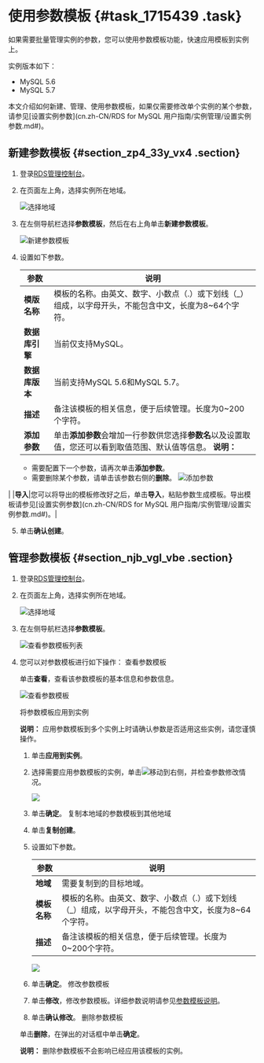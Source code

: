 # 使用参数模板 {#task_1715439 .task}

如果需要批量管理实例的参数，您可以使用参数模板功能，快速应用模板到实例上。

实例版本如下：

-   MySQL 5.6
-   MySQL 5.7

本文介绍如何新建、管理、使用参数模板，如果仅需要修改单个实例的某个参数，请参见[设置实例参数](cn.zh-CN/RDS for MySQL 用户指南/实例管理/设置实例参数.md#)。

## 新建参数模板 {#section_zp4_33y_vx4 .section}

1.  登录[RDS管理控制台](https://rds.console.aliyun.com/)。
2.  在页面左上角，选择实例所在地域。 

    ![选择地域](http://static-aliyun-doc.oss-cn-hangzhou.aliyuncs.com/assets/img/7814/156617722336543_zh-CN.png)

3.  在左侧导航栏选择**参数模板**，然后在右上角单击**新建参数模板**。 

    ![新建参数模板](http://static-aliyun-doc.oss-cn-hangzhou.aliyuncs.com/assets/img/1359015/156617722455718_zh-CN.png)

4.  设置如下参数。 

    |参数|说明|
    |--|--|
    |**模版名称**|模板的名称。由英文、数字、小数点（.）或下划线（\_）组成，以字母开头，不能包含中文，长度为8~64个字符。|
    |**数据库引擎**|当前仅支持MySQL。|
    |**数据库版本**|当前支持MySQL 5.6和MySQL 5.7。|
    |**描述**|备注该模板的相关信息，便于后续管理。长度为0~200个字符。|
    |**添加参数**|单击**添加参数**会增加一行参数供您选择**参数名**以及设置取值，您还可以看到取值范围、默认值等信息。 **说明：** 

    -   需要配置下一个参数，请再次单击**添加参数**。
    -   需要删除某个参数，请单击该参数右侧的**删除**。
 ![添加参数](http://static-aliyun-doc.oss-cn-hangzhou.aliyuncs.com/assets/img/1359015/156617722455727_zh-CN.png)

|
    |**导入**|您可以将导出的模板修改好之后，单击**导入**，粘贴参数生成模板。导出模板请参见[设置实例参数](cn.zh-CN/RDS for MySQL 用户指南/实例管理/设置实例参数.md#)。|

5.  单击**确认创建**。

## 管理参数模板 {#section_njb_vgl_vbe .section}

1.  登录[RDS管理控制台](https://rds.console.aliyun.com/)。
2.  在页面左上角，选择实例所在地域。 

    ![选择地域](http://static-aliyun-doc.oss-cn-hangzhou.aliyuncs.com/assets/img/7814/156617722336543_zh-CN.png)

3.  在左侧导航栏选择**参数模板**。 

    ![查看参数模板列表](http://static-aliyun-doc.oss-cn-hangzhou.aliyuncs.com/assets/img/1359015/156617722455731_zh-CN.png)

4.  您可以对参数模板进行如下操作： 查看参数模板

    单击**查看**，查看该参数模板的基本信息和参数信息。

    ![查看参数模板](http://static-aliyun-doc.oss-cn-hangzhou.aliyuncs.com/assets/img/1359015/156617722455733_zh-CN.png)

    将参数模板应用到实例

    **说明：** 应用参数模板到多个实例上时请确认参数是否适用这些实例，请您谨慎操作。

    1.  单击**应用到实例**。
    2.  选择需要应用参数模板的实例，单击![](http://static-aliyun-doc.oss-cn-hangzhou.aliyuncs.com/assets/img/1359015/156617722455825_zh-CN.png)移动到右侧，并检查参数修改情况。 

        ![](http://static-aliyun-doc.oss-cn-hangzhou.aliyuncs.com/assets/img/1359015/156617722555826_zh-CN.png)

    3.  单击**确定**。
    复制本地域的参数模板到其他地域

    1.  单击**复制创建**。
    2.  设置如下参数。 

        |参数|说明|
        |--|--|
        |**地域**|需要复制到的目标地域。|
        |**模板名称**|模板的名称。由英文、数字、小数点（.）或下划线（\_）组成，以字母开头，不能包含中文，长度为8~64个字符。|
        |**描述**|备注该模板的相关信息，便于后续管理。长度为0~200个字符。|

        ![](http://static-aliyun-doc.oss-cn-hangzhou.aliyuncs.com/assets/img/1359015/156617722555830_zh-CN.png)

    3.  单击**确定**。
    修改参数模板

    1.  单击**修改**，修改参数模板。详细参数说明请参见[参数模板说明](#table_ijx_nyq_jjz)。
    2.  单击**确认修改**。
    删除参数模板

    单击**删除**，在弹出的对话框中单击**确定**。

    **说明：** 删除参数模板不会影响已经应用该模板的实例。


